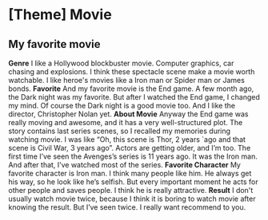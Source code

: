 # [Theme] Movie
## My favorite movie
**Genre**
I like a Hollywood blockbuster movie. Computer graphics, car chasing and explosions. I think these spectacle scene make a movie worth watchable.
I like heroe's movies like a Iron man or Spider man or James bonds. 
**Favorite**
And my favorite movie is the End game. A few month ago, the Dark night was my favorite. But after I watched the End game, I changed my mind. Of course the Dark night is a good movie too. And I like the director, Christopher Nolan yet.
**About Movie**
Anyway the End game was really moving and awesome, and it has a very well-structured plot. The story contains last series scenes, so I recalled my memories during watching movie. I was like “Oh, this scene is Thor, 2 years `ago and that scene is Civil War, 3 years ago”. Actors are getting older, and I’m too. The first time I’ve seen the Avenges’s series is 11 years ago. It was the Iron man. And after that, I’ve watched most of the series.
**Favorite Character**
My favorite character is Iron man. I think many people like him. He always get his way, so he look like he’s selfish. But every important moment he acts for other people and saves people. I think he is really attractive.
**Result**
I don't usually watch movie twice, because I think it is boring to watch movie after knowing the result. But I’ve seen twice. I really want recommend to you.


